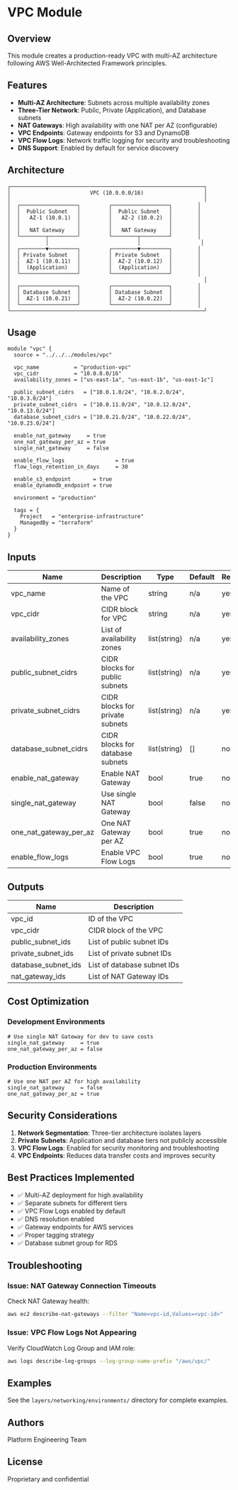 # VPC Module

## Overview

This module creates a production-ready VPC with multi-AZ architecture following AWS Well-Architected Framework principles.

## Features

- **Multi-AZ Architecture**: Subnets across multiple availability zones
- **Three-Tier Network**: Public, Private (Application), and Database subnets
- **NAT Gateways**: High availability with one NAT per AZ (configurable)
- **VPC Endpoints**: Gateway endpoints for S3 and DynamoDB
- **VPC Flow Logs**: Network traffic logging for security and troubleshooting
- **DNS Support**: Enabled by default for service discovery

## Architecture

```
┌─────────────────────────────────────────────────────────────┐
│                         VPC (10.0.0.0/16)                   │
│                                                             │
│  ┌──────────────────┐         ┌──────────────────┐        │
│  │  Public Subnet   │         │  Public Subnet   │        │
│  │   AZ-1 (10.0.1)  │         │   AZ-2 (10.0.2)  │        │
│  │                  │         │                  │        │
│  │   NAT Gateway    │         │   NAT Gateway    │        │
│  └────────┬─────────┘         └────────┬─────────┘        │
│           │                            │                   │
│  ┌────────▼─────────┐         ┌────────▼─────────┐        │
│  │ Private Subnet   │         │ Private Subnet   │        │
│  │  AZ-1 (10.0.11)  │         │  AZ-2 (10.0.12)  │        │
│  │  (Application)   │         │  (Application)   │        │
│  └──────────────────┘         └──────────────────┘        │
│                                                             │
│  ┌──────────────────┐         ┌──────────────────┐        │
│  │ Database Subnet  │         │ Database Subnet  │        │
│  │  AZ-1 (10.0.21)  │         │  AZ-2 (10.0.22)  │        │
│  └──────────────────┘         └──────────────────┘        │
└─────────────────────────────────────────────────────────────┘
```

## Usage

```hcl
module "vpc" {
  source = "../../../modules/vpc"

  vpc_name           = "production-vpc"
  vpc_cidr           = "10.0.0.0/16"
  availability_zones = ["us-east-1a", "us-east-1b", "us-east-1c"]

  public_subnet_cidrs   = ["10.0.1.0/24", "10.0.2.0/24", "10.0.3.0/24"]
  private_subnet_cidrs  = ["10.0.11.0/24", "10.0.12.0/24", "10.0.13.0/24"]
  database_subnet_cidrs = ["10.0.21.0/24", "10.0.22.0/24", "10.0.23.0/24"]

  enable_nat_gateway     = true
  one_nat_gateway_per_az = true
  single_nat_gateway     = false

  enable_flow_logs                = true
  flow_logs_retention_in_days     = 30

  enable_s3_endpoint       = true
  enable_dynamodb_endpoint = true

  environment = "production"

  tags = {
    Project   = "enterprise-infrastructure"
    ManagedBy = "terraform"
  }
}
```

## Inputs

| Name | Description | Type | Default | Required |
|------|-------------|------|---------|----------|
| vpc_name | Name of the VPC | string | n/a | yes |
| vpc_cidr | CIDR block for VPC | string | n/a | yes |
| availability_zones | List of availability zones | list(string) | n/a | yes |
| public_subnet_cidrs | CIDR blocks for public subnets | list(string) | n/a | yes |
| private_subnet_cidrs | CIDR blocks for private subnets | list(string) | n/a | yes |
| database_subnet_cidrs | CIDR blocks for database subnets | list(string) | [] | no |
| enable_nat_gateway | Enable NAT Gateway | bool | true | no |
| single_nat_gateway | Use single NAT Gateway | bool | false | no |
| one_nat_gateway_per_az | One NAT Gateway per AZ | bool | true | no |
| enable_flow_logs | Enable VPC Flow Logs | bool | true | no |

## Outputs

| Name | Description |
|------|-------------|
| vpc_id | ID of the VPC |
| vpc_cidr | CIDR block of the VPC |
| public_subnet_ids | List of public subnet IDs |
| private_subnet_ids | List of private subnet IDs |
| database_subnet_ids | List of database subnet IDs |
| nat_gateway_ids | List of NAT Gateway IDs |

## Cost Optimization

### Development Environments
```hcl
# Use single NAT Gateway for dev to save costs
single_nat_gateway     = true
one_nat_gateway_per_az = false
```

### Production Environments
```hcl
# Use one NAT per AZ for high availability
single_nat_gateway     = false
one_nat_gateway_per_az = true
```

## Security Considerations

1. **Network Segmentation**: Three-tier architecture isolates layers
2. **Private Subnets**: Application and database tiers not publicly accessible
3. **VPC Flow Logs**: Enabled for security monitoring and troubleshooting
4. **VPC Endpoints**: Reduces data transfer costs and improves security

## Best Practices Implemented

- ✅ Multi-AZ deployment for high availability
- ✅ Separate subnets for different tiers
- ✅ VPC Flow Logs enabled by default
- ✅ DNS resolution enabled
- ✅ Gateway endpoints for AWS services
- ✅ Proper tagging strategy
- ✅ Database subnet group for RDS

## Troubleshooting

### Issue: NAT Gateway Connection Timeouts

Check NAT Gateway health:
```bash
aws ec2 describe-nat-gateways --filter "Name=vpc-id,Values=<vpc-id>"
```

### Issue: VPC Flow Logs Not Appearing

Verify CloudWatch Log Group and IAM role:
```bash
aws logs describe-log-groups --log-group-name-prefix "/aws/vpc/"
```

## Examples

See the `layers/networking/environments/` directory for complete examples.

## Authors

Platform Engineering Team

## License

Proprietary and confidential
